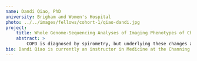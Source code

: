```yaml
---
name: Dandi Qiao, PhD
university: Brigham and Women's Hospital
photo: ../../images/fellows/cohort-1/qiao-dandi.jpg
project:
    title: Whole Genome-Sequencing Analyses of Imaging Phenotypes of Chronic Obstructive Pulmonary Disease (COPD)
    abstract: >
        COPD is diagnosed by spirometry, but underlying these changes are structural abnormalities that can be identified using computed tomography (CT) imaging. Detailed analysis of these imaging endotypes has not been performed. Here, I propose to conduct whole-genome sequencing (WGS) analyses on existing and newly generated imaging phenotypes related to COPD on the BioData Catalyst platform. I will work with the platform developers to ensure that programs for image and WGS analyses are run smoothly and are available as templates for future investigations. I will also serve as key contact to allow TOPMed respiratory investigators to take advantage of this platform.
bio: Dandi Qiao is currently an instructor in Medicine at the Channing Division of Network Medicine in the Harvard Medical School and a genetic epidemiologist at the Brigham and Women’s Hospital. Qiao received her Bachelor of Mathematics from the University of Waterloo and her PhD from the Department of Biostatistics at the Harvard School of Public Health. Her research interest is in the development of statistical methods and their applications for identifying genetic factors for human diseases, with a focus in Chronic Obstructive Pulmonary Disease (COPD). Qiao’s recent research topic is developing statistical tools for next-generation sequencing data and applying them to identify rare variants associated with disease susceptibility.
---
```

